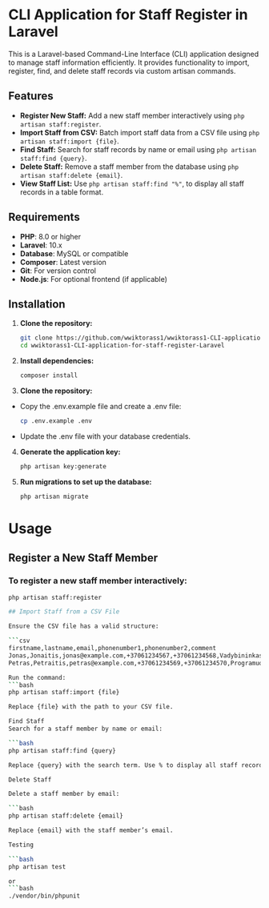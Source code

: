 # CLI Application for Staff Register in Laravel

This is a Laravel-based Command-Line Interface (CLI) application designed to manage staff information efficiently. It provides functionality to import, register, find, and delete staff records via custom artisan commands.

## Features

- **Register New Staff:** Add a new staff member interactively using `php artisan staff:register`.
- **Import Staff from CSV:** Batch import staff data from a CSV file using `php artisan staff:import {file}`.
- **Find Staff:** Search for staff records by name or email using `php artisan staff:find {query}`.
- **Delete Staff:** Remove a staff member from the database using `php artisan staff:delete {email}`.
- **View Staff List:** Use `php artisan staff:find "%"`, to display all staff records in a table format.

## Requirements

- **PHP**: 8.0 or higher
- **Laravel**: 10.x
- **Database**: MySQL or compatible
- **Composer**: Latest version
- **Git**: For version control
- **Node.js**: For optional frontend (if applicable)

## Installation

1. **Clone the repository:**
   ```bash
   git clone https://github.com/wwiktorass1/wwiktorass1-CLI-application-for-staff-register-Laravel.git
   cd wwiktorass1-CLI-application-for-staff-register-Laravel

2. **Install dependencies:**
   ```bash
   composer install

3. **Clone the repository:**
* Copy the .env.example file and create a .env file:
   ```bash
   cp .env.example .env

* Update the .env file with your database credentials.

4. **Generate the application key:**
   ```bash
   php artisan key:generate

5. **Run migrations to set up the database:**
   ```bash
   php artisan migrate

# Usage
## Register a New Staff Member
### To register a new staff member interactively:

   ```bash
   php artisan staff:register

## Import Staff from a CSV File

 Ensure the CSV file has a valid structure:

```csv 
firstname,lastname,email,phonenumber1,phonenumber2,comment
Jonas,Jonaitis,jonas@example.com,+37061234567,+37061234568,Vadybininkas
Petras,Petraitis,petras@example.com,+37061234569,+37061234570,Programuotojas

 Run the command:
   ```bash
   php artisan staff:import {file}

 Replace {file} with the path to your CSV file.

 Find Staff
Search for a staff member by name or email:

   ```bash
   php artisan staff:find {query}

Replace {query} with the search term. Use % to display all staff records.

 Delete Staff

 Delete a staff member by email:

   ```bash
  php artisan staff:delete {email}

 Replace {email} with the staff member’s email.

 Testing

   ```bash
   php artisan test

or
   ```bash
   ./vendor/bin/phpunit




